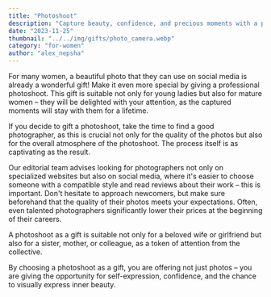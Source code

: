 ```yaml
---
title: "Photoshoot"
description: "Capture beauty, confidence, and precious moments with a professional photoshoot."
date: "2023-11-25"
thumbnail: "../../img/gifts/photo_camera.webp"
category: "for-women"
author: "alex_nepsha"
---
```


For many women, a beautiful photo that they can use on social media is already a wonderful gift! Make it even more
special by giving a professional photoshoot. This gift is suitable not only for young ladies but also for mature women –
they will be delighted with your attention, as the captured moments will stay with them for a lifetime.

If you decide to gift a photoshoot, take the time to find a good photographer, as this is crucial not only for the
quality of the photos but also for the overall atmosphere of the photoshoot. The process itself is as captivating as the
result.

Our editorial team advises looking for photographers not only on specialized websites but also on social media, where
it's easier to choose someone with a compatible style and read reviews about their work – this is important. Don't
hesitate to approach newcomers, but make sure beforehand that the quality of their photos meets your expectations.
Often, even talented photographers significantly lower their prices at the beginning of their careers.

A photoshoot as a gift is suitable not only for a beloved wife or girlfriend but also for a sister, mother, or
colleague, as a token of attention from the collective.

By choosing a photoshoot as a gift, you are offering not just photos – you are giving the opportunity for
self-expression, confidence, and the chance to visually express inner beauty.
